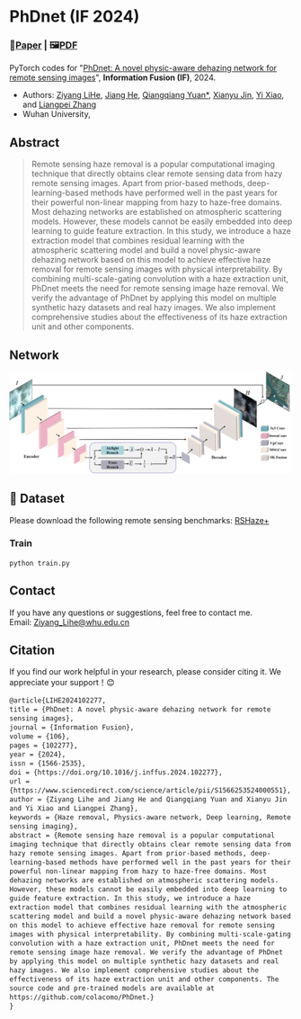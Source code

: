 # PhDnet (IF 2024)
### 📖[**Paper**](https://www.sciencedirect.com/science/article/abs/pii/S1566253524000551) | 🖼️[**PDF**](/figs/main.png)

PyTorch codes for "[PhDnet: A novel physic-aware dehazing network for remote sensing images](https://www.sciencedirect.com/science/article/abs/pii/S1566253524000551)", **Information Fusion (IF)**, 2024.

- Authors:  [Ziyang LiHe](Ziyang_Lihe@whu.edu.cn), [Jiang He](https://jianghe96.github.io/), [Qiangqiang Yuan*](http://qqyuan.users.sgg.whu.edu.cn/), [Xianyu Jin](jin_xy@whu.edu.cn), [Yi Xiao](https://xy-boy.github.io/), and [Liangpei Zhang](http://www.lmars.whu.edu.cn/prof_web/zhangliangpei/rs/index.html)<br>
- Wuhan University,


## Abstract
> Remote sensing haze removal is a popular computational imaging technique that directly obtains clear remote sensing data from hazy remote sensing images. Apart from prior-based methods, deep-learning-based methods have performed well in the past years for their powerful non-linear mapping from hazy to haze-free domains. Most dehazing networks are established on atmospheric scattering models. However, these models cannot be easily embedded into deep learning to guide feature extraction. In this study, we introduce a haze extraction model that combines residual learning with the atmospheric scattering model and build a novel physic-aware dehazing network based on this model to achieve effective haze removal for remote sensing images with physical interpretability. By combining multi-scale-gating convolution with a haze extraction unit, PhDnet meets the need for remote sensing image haze removal. We verify the advantage of PhDnet by applying this model on multiple synthetic hazy datasets and real hazy images. We also implement comprehensive studies about the effectiveness of its haze extraction unit and other components.
## Network  
 ![image](/figs/main.png)
 


## 🎁 Dataset
Please download the following remote sensing benchmarks:
[RSHaze+]() 
### Train
```
python train.py
```

## Contact
If you have any questions or suggestions, feel free to contact me.  
Email: Ziyang_Lihe@whu.edu.cn

## Citation
If you find our work helpful in your research, please consider citing it. We appreciate your support！😊

```
@article{LIHE2024102277,
title = {PhDnet: A novel physic-aware dehazing network for remote sensing images},
journal = {Information Fusion},
volume = {106},
pages = {102277},
year = {2024},
issn = {1566-2535},
doi = {https://doi.org/10.1016/j.inffus.2024.102277},
url = {https://www.sciencedirect.com/science/article/pii/S1566253524000551},
author = {Ziyang Lihe and Jiang He and Qiangqiang Yuan and Xianyu Jin and Yi Xiao and Liangpei Zhang},
keywords = {Haze removal, Physics-aware network, Deep learning, Remote sensing imaging},
abstract = {Remote sensing haze removal is a popular computational imaging technique that directly obtains clear remote sensing data from hazy remote sensing images. Apart from prior-based methods, deep-learning-based methods have performed well in the past years for their powerful non-linear mapping from hazy to haze-free domains. Most dehazing networks are established on atmospheric scattering models. However, these models cannot be easily embedded into deep learning to guide feature extraction. In this study, we introduce a haze extraction model that combines residual learning with the atmospheric scattering model and build a novel physic-aware dehazing network based on this model to achieve effective haze removal for remote sensing images with physical interpretability. By combining multi-scale-gating convolution with a haze extraction unit, PhDnet meets the need for remote sensing image haze removal. We verify the advantage of PhDnet by applying this model on multiple synthetic hazy datasets and real hazy images. We also implement comprehensive studies about the effectiveness of its haze extraction unit and other components. The source code and pre-trained models are available at https://github.com/colacomo/PhDnet.}
}
```
